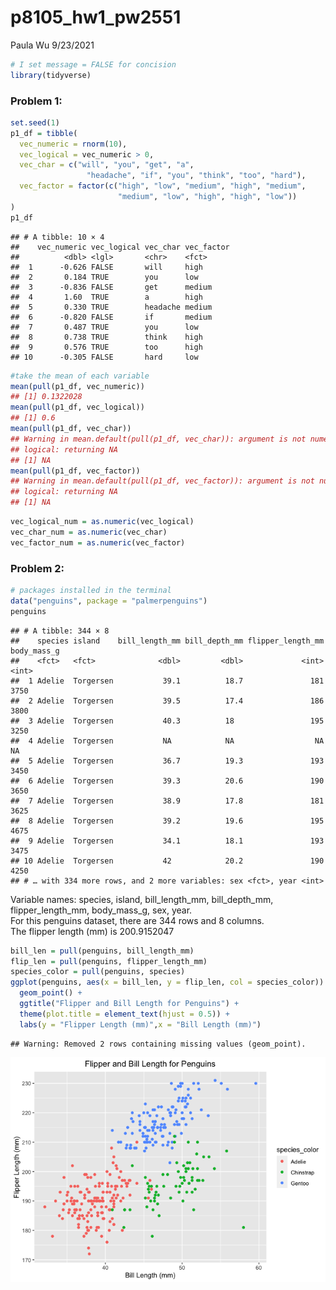 p8105\_hw1\_pw2551
================
Paula Wu
9/23/2021

``` r
# I set message = FALSE for concision
library(tidyverse)
```

### **Problem 1**:

``` r
set.seed(1) 
p1_df = tibble(
  vec_numeric = rnorm(10),
  vec_logical = vec_numeric > 0,
  vec_char = c("will", "you", "get", "a", 
                 "headache", "if", "you", "think", "too", "hard"),
  vec_factor = factor(c("high", "low", "medium", "high", "medium", 
                        "medium", "low", "high", "high", "low"))
)
p1_df
```

    ## # A tibble: 10 × 4
    ##    vec_numeric vec_logical vec_char vec_factor
    ##          <dbl> <lgl>       <chr>    <fct>     
    ##  1      -0.626 FALSE       will     high      
    ##  2       0.184 TRUE        you      low       
    ##  3      -0.836 FALSE       get      medium    
    ##  4       1.60  TRUE        a        high      
    ##  5       0.330 TRUE        headache medium    
    ##  6      -0.820 FALSE       if       medium    
    ##  7       0.487 TRUE        you      low       
    ##  8       0.738 TRUE        think    high      
    ##  9       0.576 TRUE        too      high      
    ## 10      -0.305 FALSE       hard     low

``` r
#take the mean of each variable
mean(pull(p1_df, vec_numeric))
## [1] 0.1322028
mean(pull(p1_df, vec_logical))
## [1] 0.6
mean(pull(p1_df, vec_char))
## Warning in mean.default(pull(p1_df, vec_char)): argument is not numeric or
## logical: returning NA
## [1] NA
mean(pull(p1_df, vec_factor))
## Warning in mean.default(pull(p1_df, vec_factor)): argument is not numeric or
## logical: returning NA
## [1] NA
```

``` r
vec_logical_num = as.numeric(vec_logical)
vec_char_num = as.numeric(vec_char)
vec_factor_num = as.numeric(vec_factor)
```

### **Problem 2**:

``` r
# packages installed in the terminal
data("penguins", package = "palmerpenguins")
penguins
```

    ## # A tibble: 344 × 8
    ##    species island    bill_length_mm bill_depth_mm flipper_length_mm body_mass_g
    ##    <fct>   <fct>              <dbl>         <dbl>             <int>       <int>
    ##  1 Adelie  Torgersen           39.1          18.7               181        3750
    ##  2 Adelie  Torgersen           39.5          17.4               186        3800
    ##  3 Adelie  Torgersen           40.3          18                 195        3250
    ##  4 Adelie  Torgersen           NA            NA                  NA          NA
    ##  5 Adelie  Torgersen           36.7          19.3               193        3450
    ##  6 Adelie  Torgersen           39.3          20.6               190        3650
    ##  7 Adelie  Torgersen           38.9          17.8               181        3625
    ##  8 Adelie  Torgersen           39.2          19.6               195        4675
    ##  9 Adelie  Torgersen           34.1          18.1               193        3475
    ## 10 Adelie  Torgersen           42            20.2               190        4250
    ## # … with 334 more rows, and 2 more variables: sex <fct>, year <int>

Variable names: species, island, bill\_length\_mm, bill\_depth\_mm,
flipper\_length\_mm, body\_mass\_g, sex, year. <br> For this penguins
dataset, there are 344 rows and 8 columns. <br> The flipper length (mm)
is 200.9152047

``` r
bill_len = pull(penguins, bill_length_mm)
flip_len = pull(penguins, flipper_length_mm)
species_color = pull(penguins, species)
ggplot(penguins, aes(x = bill_len, y = flip_len, col = species_color)) + 
  geom_point() + 
  ggtitle("Flipper and Bill Length for Penguins") +
  theme(plot.title = element_text(hjust = 0.5)) +
  labs(y = "Flipper Length (mm)",x = "Bill Length (mm)")
```

    ## Warning: Removed 2 rows containing missing values (geom_point).

![](p8105_hw1_pw2551_files/figure-gfm/unnamed-chunk-6-1.png)<!-- -->
